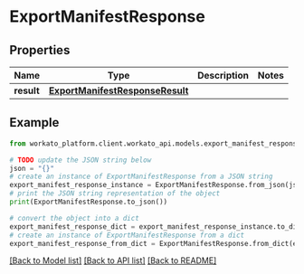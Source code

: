 # ExportManifestResponse


## Properties

Name | Type | Description | Notes
------------ | ------------- | ------------- | -------------
**result** | [**ExportManifestResponseResult**](ExportManifestResponseResult.md) |  | 

## Example

```python
from workato_platform.client.workato_api.models.export_manifest_response import ExportManifestResponse

# TODO update the JSON string below
json = "{}"
# create an instance of ExportManifestResponse from a JSON string
export_manifest_response_instance = ExportManifestResponse.from_json(json)
# print the JSON string representation of the object
print(ExportManifestResponse.to_json())

# convert the object into a dict
export_manifest_response_dict = export_manifest_response_instance.to_dict()
# create an instance of ExportManifestResponse from a dict
export_manifest_response_from_dict = ExportManifestResponse.from_dict(export_manifest_response_dict)
```
[[Back to Model list]](../README.md#documentation-for-models) [[Back to API list]](../README.md#documentation-for-api-endpoints) [[Back to README]](../README.md)


